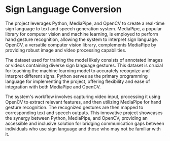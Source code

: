 <h1>Sign Language Conversion</h1>
<p>The project leverages Python, MediaPipe, and OpenCV to create a real-time sign language to text and speech generation system. MediaPipe, a popular library for computer vision and machine learning, is employed to perform hand gesture recognition, allowing the system to interpret sign language. OpenCV, a versatile computer vision library, complements MediaPipe by providing robust image and video processing capabilities.

The dataset used for training the model likely consists of annotated images or videos containing diverse sign language gestures. This dataset is crucial for teaching the machine learning model to accurately recognize and interpret different signs. Python serves as the primary programming language for implementing the project, offering flexibility and ease of integration with both MediaPipe and OpenCV.

The system's workflow involves capturing video input, processing it using OpenCV to extract relevant features, and then utilizing MediaPipe for hand gesture recognition. The recognized gestures are then mapped to corresponding text and speech outputs. This innovative project showcases the synergy between Python, MediaPipe, and OpenCV, providing an accessible and inclusive solution for bridging communication gaps between individuals who use sign language and those who may not be familiar with it.</p>
